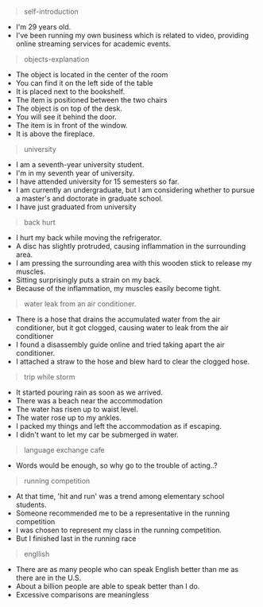 > self-introduction
- I'm 29 years old.
- I've been running my own business which is related to video, providing online streaming services for academic events.

> objects-explanation
- The object is located in the center of the room
- You can find it on the left side of the table
- It is placed next to the bookshelf.
- The item is positioned between the two chairs
- The object is on top of the desk.
- You will see it behind the door.
- The item is in front of the window.
- It is above the fireplace.

> university
- I am a seventh-year university student.
- I'm in my seventh year of university.
- I have attended university for 15 semesters so far.
- I am currently an undergraduate, but I am considering whether to pursue a master's and doctorate in graduate school.
- I have just graduated from university

> back hurt
- I hurt my back while moving the refrigerator.
- A disc has slightly protruded, causing inflammation in the surrounding area.
- I am pressing the surrounding area with this wooden stick to release my muscles.
- Sitting surprisingly puts a strain on my back.
- Because of the inflammation, my muscles easily become tight.

> water leak from an air conditioner.
- There is a hose that drains the accumulated water from the air conditioner, but it got clogged, causing water to leak from the air conditioner
- I found a disassembly guide online and tried taking apart the air conditioner.
- I attached a straw to the hose and blew hard to clear the clogged hose.

> trip while storm
- It started pouring rain as soon as we arrived.
- There was a beach near the accommodation
- The water has risen up to waist level.
- The water rose up to my ankles.
- I packed my things and left the accommodation as if escaping.
- I didn't want to let my car be submerged in water.

> language exchange cafe
- Words would be enough, so why go to the trouble of acting..?

> running competition
- At that time, 'hit and run' was a trend among elementary school students.
- Someone recommended me to be a representative in the running competition
- I was chosen to represent my class in the running competition.
- But I finished last in the running race

> engllish
- There are as many people who can speak English better than me as there are in the U.S.
- About a billion people are able to speak better than I do.
- Excessive comparisons are meaningless
